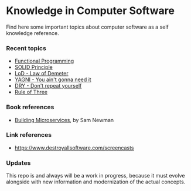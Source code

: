 # Knowledge in Computer Software

Find here some important topics about computer software as a self knowledge reference.

### Recent topics

- [Functional Programming](https://medium.com/@bean00/functional-programming-reflections-71fa9ef1e6e9)
- [SOLID Principle](https://en.wikipedia.org/wiki/SOLID)
- [LoD - Law of Demeter](https://en.wikipedia.org/wiki/Law_of_Demeter)
- [YAGNI - You ain't gonna need it](https://en.wikipedia.org/wiki/You_aren%27t_gonna_need_it)
- [DRY - Don't repeat yourself](https://en.wikipedia.org/wiki/Don%27t_repeat_yourself)
- [Rule of Three](https://en.wikipedia.org/wiki/Rule_of_three_(computer_programming))

### Book references

- [Building Microservices](https://www.oreilly.com/library/view/building-microservices/9781491950340/), by Sam Newman

### Link references

- https://www.destroyallsoftware.com/screencasts

### Updates

This repo is and always will be a work in progress, because it must evolve alongside with new information and modernization of the actual concepts.